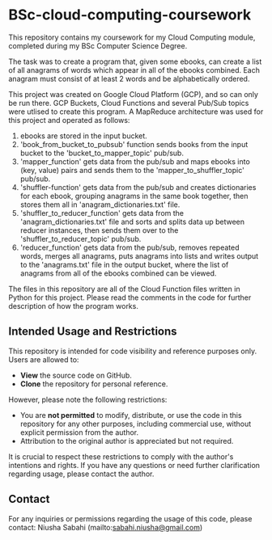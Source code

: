 # BSc-cloud-computing-coursework
This repository contains my coursework for my Cloud Computing module, completed during my BSc Computer Science Degree. 

The task was to create a program that, given some ebooks, can create a list of all anagrams of words which appear in all of the ebooks combined. Each anagram must consist of at least 2 words and be alphabetically ordered.

This project was created on Google Cloud Platform (GCP), and so can only be run there. GCP Buckets, Cloud Functions and several Pub/Sub topics were utlised to create this program. A MapReduce architecture was used for this project and operated as follows:

1. ebooks are stored in the input bucket.
2. 'book_from_bucket_to_pubsub' function sends books from the input bucket to the 'bucket_to_mapper_topic' pub/sub.
3. 'mapper_function' gets data from the pub/sub and maps ebooks into (key, value) pairs and sends them to the 'mapper_to_shuffler_topic' pub/sub.
4. 'shuffler-function' gets data from the pub/sub and creates dictionaries for each ebook, grouping anagrams in the same book together, then stores them all in 'anagram_dictionaries.txt' file.
5. 'shuffler_to_reducer_function' gets data from the 'anagram_dictionaries.txt' file and sorts and splits data up between reducer instances, then sends them over to the 'shuffler_to_reducer_topic' pub/sub.
6. 'reducer_function' gets data from the pub/sub, removes repeated words, merges all anagrams, puts anagrams into lists and writes output to the 'anagrams.txt' file in the output bucket, where the list of anagrams from all of the ebooks combined can be viewed.

The files in this repository are all of the Cloud Function files written in Python for this project. Please read the comments in the code for further description of how the program works.

## Intended Usage and Restrictions
This repository is intended for code visibility and reference purposes only. Users are allowed to:
- **View** the source code on GitHub.
- **Clone** the repository for personal reference.

However, please note the following restrictions:
- You are **not permitted** to modify, distribute, or use the code in this repository for any other purposes, including commercial use, without explicit permission from the author.
- Attribution to the original author is appreciated but not required.

It is crucial to respect these restrictions to comply with the author's intentions and rights. If you have any questions or need further clarification regarding usage, please contact the author.

## Contact
For any inquiries or permissions regarding the usage of this code, please contact:
Niusha Sabahi (mailto:sabahi.niusha@gmail.com)
